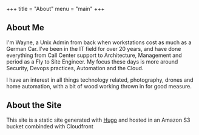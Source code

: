 +++
title = "About"
menu = "main"
+++

## About Me
I'm Wayne, a Unix Admin from back when workstations cost as much as a German Car. I've been in the IT field for over 20 years, and have done everything from Call Center support to Architecture, Management and period as a Fly to Site Engineer. My focus these days is more around Security, Devops practices, Automation and the Cloud.

I have an interest in all things technology related, photography, drones and home automation, with a bit of wood working thrown in for good measure.

## About the Site

This site is a static site generated with [Hugo](https://gohugo.io) and hosted in an Amazon S3 bucket combinded with Cloudfront
